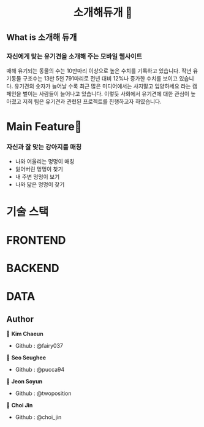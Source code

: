 <h1 align="center">소개해듀개 🐶</h1>


## What is 소개해 듀개 

### 자신에게 맞는 유기견을 소개해 주는 모바일 웹사이트

매해 유기되는 동물의 수는 10만마리 이상으로 높은 수치를 기록하고 있습니다.
작년 유기동물 구조수는 13만 5천 791마리로 전년 대비 12%나 증가한 수치를 보이고 있습니다.
유기견의 숫자가 늘어날 수록 최근 많은 미디어에서는 사지말고 입양하세요 라는 캠페인을 벌이는 사람들이 늘어나고 있습니다.
이렇듯 사회에서 유기견에 대한 관심이 높아졌고 저희 팀은 유기견과 관련된 프로젝트를 진행하고자 하였습니다.

# Main Feature🐾
### 자신과 잘 맞는 강아지를 매칭
 - 나와 어울리는 멍멍이 매칭
 - 잃어버린 멍멍이 찾기
 - 내 주변 멍멍이 보기 
 - 나와 닯은 멍멍이 찾기


# 기술 스택

# FRONTEND

# BACKEND

# DATA

## Author 

 🙋 **Kim Chaeun**
 - Github : @fairy037

 💁 **Seo Seughee**
 - Github : @pucca94

 🙆 **Jeon Soyun**
 - Github :  @twoposition 

 🙎 **Choi Jin**
 - Github :  @choi_jin